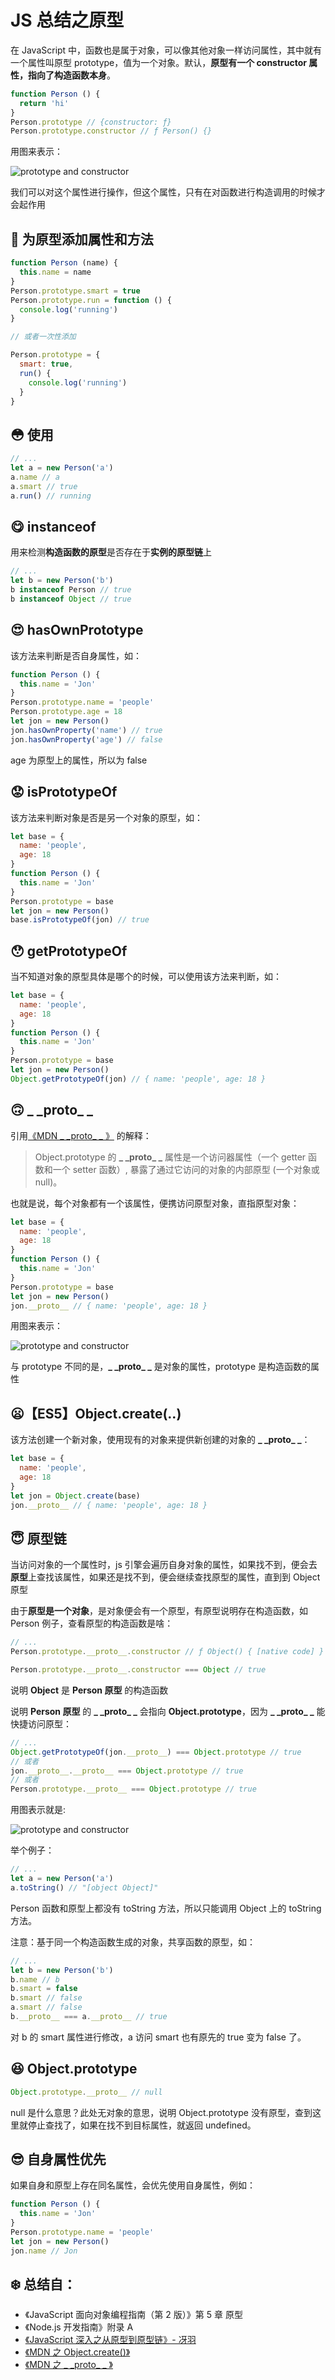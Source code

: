 # JS 总结之原型

在 JavaScript 中，函数也是属于对象，可以像其他对象一样访问属性，其中就有一个属性叫原型 prototype，值为一个对象。默认，**原型有一个 constructor 属性，指向了构造函数本身**。

```JavaScript
function Person () {
  return 'hi'
}
Person.prototype // {constructor: ƒ}
Person.prototype.constructor // ƒ Person() {}
```

用图来表示：

![prototype and constructor](Image/prototype1.png)

我们可以对这个属性进行操作，但这个属性，只有在对函数进行构造调用的时候才会起作用

## 🙂 为原型添加属性和方法

```JavaScript
function Person (name) {
  this.name = name
}
Person.prototype.smart = true
Person.prototype.run = function () {
  console.log('running')
}

// 或者一次性添加

Person.prototype = {
  smart: true,
  run() {
    console.log('running')
  }
}
```

## 😳 使用

```JavaScript
// ...
let a = new Person('a')
a.name // a
a.smart // true
a.run() // running
```

## 😋 instanceof

用来检测**构造函数的原型**是否存在于**实例的原型链**上

```JavaScript
// ...
let b = new Person('b')
b instanceof Person // true
b instanceof Object // true
```

## 😍 hasOwnPrototype

该方法来判断是否自身属性，如：

```JavaScript
function Person () {
  this.name = 'Jon'
}
Person.prototype.name = 'people'
Person.prototype.age = 18
let jon = new Person()
jon.hasOwnProperty('name') // true
jon.hasOwnProperty('age') // false
```

age 为原型上的属性，所以为 false

## 😟 isPrototypeOf

该方法来判断对象是否是另一个对象的原型，如：

```JavaScript
let base = {
  name: 'people',
  age: 18
}
function Person () {
  this.name = 'Jon'
}
Person.prototype = base
let jon = new Person()
base.isPrototypeOf(jon) // true
```

## 😯 getPrototypeOf

当不知道对象的原型具体是哪个的时候，可以使用该方法来判断，如：

```JavaScript
let base = {
  name: 'people',
  age: 18
}
function Person () {
  this.name = 'Jon'
}
Person.prototype = base
let jon = new Person()
Object.getPrototypeOf(jon) // { name: 'people', age: 18 }
```

## 🙃 \_ \_proto\_ \_

引用[《MDN \_ \_proto\_ \_ 》](https://developer.mozilla.org/zh-CN/docs/Web/JavaScript/Reference/Global_Objects/Object/proto) 的解释：

> Object.prototype 的 **\_ \_proto\_ \_** 属性是一个访问器属性（一个 getter 函数和一个 setter 函数）, 暴露了通过它访问的对象的内部原型 (一个对象或 null)。

也就是说，每个对象都有一个该属性，便携访问原型对象，直指原型对象：

```JavaScript
let base = {
  name: 'people',
  age: 18
}
function Person () {
  this.name = 'Jon'
}
Person.prototype = base
let jon = new Person()
jon.__proto__ // { name: 'people', age: 18 }
```

用图来表示：

![prototype and constructor](Image/prototype2.png)

与 prototype 不同的是，**\_ \_proto\_ \_** 是对象的属性，prototype 是构造函数的属性

## 😦【ES5】Object.create(..)

该方法创建一个新对象，使用现有的对象来提供新创建的对象的 **\_ \_proto\_ \_**：

```JavaScript
let base = {
  name: 'people',
  age: 18
}
let jon = Object.create(base)
jon.__proto__ // { name: 'people', age: 18 }
```

## 😇 原型链

当访问对象的一个属性时，js 引擎会遍历自身对象的属性，如果找不到，便会去**原型**上查找该属性，如果还是找不到，便会继续查找原型的属性，直到到 Object 原型

由于**原型是一个对象**，是对象便会有一个原型，有原型说明存在构造函数，如 Person 例子，查看原型的构造函数是啥：

```JavaScript
// ...
Person.prototype.__proto__.constructor // ƒ Object() { [native code] }

Person.prototype.__proto__.constructor === Object // true
```

说明 **Object** 是 **Person 原型** 的构造函数

说明 **Person 原型** 的 **\_ \_proto\_ \_** 会指向 **Object.prototype**，因为 **\_ \_proto\_ \_** 能快捷访问原型：

```JavaScript
// ...
Object.getPrototypeOf(jon.__proto__) === Object.prototype // true
// 或者
jon.__proto__.__proto__ === Object.prototype // true
// 或者
Person.prototype.__proto__ === Object.prototype // true
```

用图表示就是:

![prototype and constructor](Image/prototype3.png)

举个例子：

```JavaScript
// ...
let a = new Person('a')
a.toString() // "[object Object]"
```

Person 函数和原型上都没有 toString 方法，所以只能调用 Object 上的 toString 方法。

注意：基于同一个构造函数生成的对象，共享函数的原型，如：

```JavaScript
// ...
let b = new Person('b')
b.name // b
b.smart = false
b.smart // false
a.smart // false
b.__proto__ === a.__proto__ // true
```

对 b 的 smart 属性进行修改，a 访问 smart 也有原先的 true 变为 false 了。

## 😆 Object.prototype

```JavaScript
Object.prototype.__proto__ // null
```

null 是什么意思？此处无对象的意思，说明 Object.prototype 没有原型，查到这里就停止查找了，如果在找不到目标属性，就返回 undefined。

## 😎 自身属性优先

如果自身和原型上存在同名属性，会优先使用自身属性，例如：

```JavaScript
function Person () {
  this.name = 'Jon'
}
Person.prototype.name = 'people'
let jon = new Person()
jon.name // Jon
```

## ❄️ 总结自：

- 《JavaScript 面向对象编程指南（第 2 版）》第 5 章 原型
- 《Node.js 开发指南》附录 A
- [《JavaScript 深入之从原型到原型链》- 冴羽](https://github.com/mqyqingfeng/Blog/issues/2)
- [《MDN 之 Object.create()》](https://developer.mozilla.org/zh-CN/docs/Web/JavaScript/Reference/Global_Objects/Object/create)
- [《MDN 之 \_ \_proto\_ \_ 》](https://developer.mozilla.org/zh-CN/docs/Web/JavaScript/Reference/Global_Objects/Object/proto)
